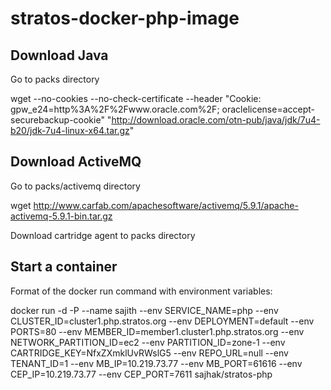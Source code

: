 stratos-docker-php-image
========================

Download Java
-------------
Go to packs directory

wget --no-cookies --no-check-certificate --header "Cookie: gpw_e24=http%3A%2F%2Fwww.oracle.com%2F; oraclelicense=accept-securebackup-cookie" "http://download.oracle.com/otn-pub/java/jdk/7u4-b20/jdk-7u4-linux-x64.tar.gz"

Download ActiveMQ
-----------------
Go to packs/activemq directory

wget http://www.carfab.com/apachesoftware/activemq/5.9.1/apache-activemq-5.9.1-bin.tar.gz


Download cartridge agent to packs directory

Start a container
----------------
Format of the docker run command with environment variables:

docker run -d -P --name sajith --env SERVICE_NAME=php --env CLUSTER_ID=cluster1.php.stratos.org --env DEPLOYMENT=default --env PORTS=80 --env MEMBER_ID=member1.cluster1.php.stratos.org --env NETWORK_PARTITION_ID=ec2 --env PARTITION_ID=zone-1 --env CARTRIDGE_KEY=NfxZXmklUvRWslG5 --env REPO_URL=null --env TENANT_ID=1  --env MB_IP=10.219.73.77 --env MB_PORT=61616 --env CEP_IP=10.219.73.77 --env CEP_PORT=7611 sajhak/stratos-php
